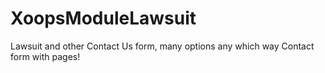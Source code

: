 # XoopsModuleLawsuit
Lawsuit and other Contact Us form, many options any which way Contact form with pages!

